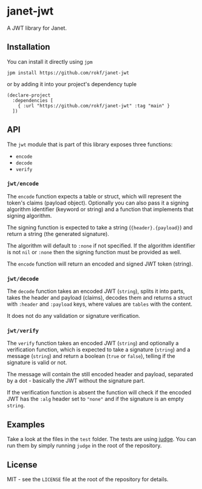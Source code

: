 # janet-jwt

A JWT library for Janet.

## Installation

You can install it directly using `jpm`

```
jpm install https://github.com/rokf/janet-jwt
```

or by adding it into your project's dependency tuple

```
(declare-project
  :dependencies [
    { :url "https://github.com/rokf/janet-jwt" :tag "main" }
  ])
```

## API

The `jwt` module that is part of this library exposes three functions:

- `encode`
- `decode`
- `verify`

### `jwt/encode`

The `encode` function expects a table or struct, which will represent the token's
claims (payload object). Optionally you can also pass it a signing algorithm
identifier (keyword or string) and a function that implements that signing algorithm.

The signing function is expected to take a string (`{header}.{payload}`) and return a
string (the generated signature).

The algorithm will default to `:none` if not specified. If the algorithm identifier
is not `nil` or `:none` then the signing function must be provided as well.

The `encode` function will return an encoded and signed JWT token (string).

### `jwt/decode`

The `decode` function takes an encoded JWT (`string`), splits it into parts,
takes the header and payload (claims), decodes them and returns a struct with
`:header` and `:payload` keys, where values are `tables` with
the content.

It does not do any validation or signature verification.

### `jwt/verify`

The `verify` function takes an encoded JWT (`string`) and optionally a
verification function, which is expected to take a signature (`string`)
and a message (`string`) and return a boolean (`true` or `false`),
telling if the signature is valid or not.

The message will contain the still encoded header and payload, separated
by a dot - basically the JWT without the signature part.

If the verification function is absent the function will check if the
encoded JWT has the `:alg` header set to `"none"` and if the signature
is an empty `string`.

## Examples

Take a look at the files in the `test` folder. The tests are using [judge](https://github.com/ianthehenry/judge). You can run them by simply running `judge` in the root of the repository.

## License

MIT - see the `LICENSE` file at the root of the repository for details.
